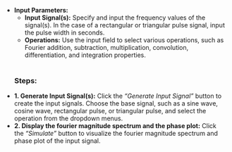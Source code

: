 <!DOCTYPE html>
<html lang="en">
<head>
  <meta charset="UTF-8">
  <meta name="viewport" content="width=device-width, initial-scale=1.0">
  <link href="https://cdn.jsdelivr.net/npm/tailwindcss@2.2.19/dist/tailwind.min.css" rel="stylesheet">
</head>
<body>
  <ul>
    <li>
      <strong>Input Parameters:</strong>
      <ul>
        <li><strong>Input Signal(s):</strong> Specify and input the frequency values of the signal(s). In the case of a rectangular or triangular pulse signal, input the pulse width in seconds.</li>
        <li><strong>Operations:</strong> Use the input field to select various operations, such as Fourier addition, subtraction, multiplication, convolution, differentiation, and integration properties.</li>
      </ul>
    </li>
    <br/>
    <h3><strong>Steps:</strong></h3>
    <li>
      <strong>1. Generate Input Signal(s):</strong> 
      Click the <em>“Generate Input Signal”</em> button to create the input signals. Choose the base signal, such as a sine wave, cosine wave, rectangular pulse, or triangular pulse, and select the operation from the dropdown menus.
    </li>
    <li>
      <strong>2. Display the fourier magnitude spectrum and the phase plot:</strong> 
      Click the <em>“Simulate”</em> button to visualize the fourier magnitude spectrum and phase plot of the input signal.
    </li>
  </ul>
</body>
</html>
